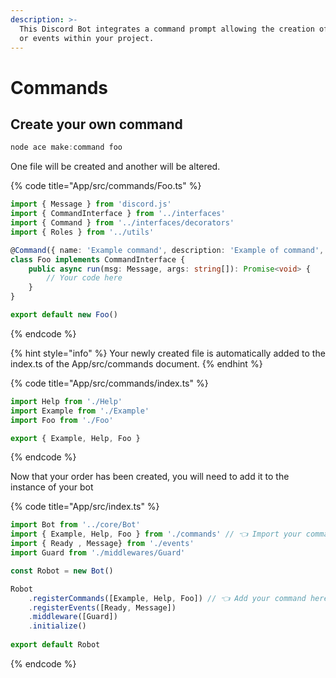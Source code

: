 ```yaml
---
description: >-
  This Discord Bot integrates a command prompt allowing the creation of orders
  or events within your project.
---
```


# Commands

## Create your own command

```typescript
node ace make:command foo
```

One file will be created and another will be altered.

{% code title="App/src/commands/Foo.ts" %}
```typescript
import { Message } from 'discord.js'
import { CommandInterface } from '../interfaces'
import { Command } from '../interfaces/decorators'
import { Roles } from '../utils'

@Command({ name: 'Example command', description: 'Example of command', tag: 'foo', roles: [Roles.EXAMPLE] })
class Foo implements CommandInterface {
	public async run(msg: Message, args: string[]): Promise<void> {
		// Your code here
	}
}

export default new Foo()
```
{% endcode %}

{% hint style="info" %}
Your newly created file is automatically added to the index.ts of the App/src/commands document.
{% endhint %}

{% code title="App/src/commands/index.ts" %}
```typescript
import Help from './Help'
import Example from './Example'
import Foo from './Foo'

export { Example, Help, Foo }
```
{% endcode %}

Now that your order has been created, you will need to add it to the instance of your bot

{% code title="App/src/index.ts" %}
```typescript
import Bot from '../core/Bot'
import { Example, Help, Foo } from './commands' // 👈 Import your command here
import { Ready , Message} from './events'
import Guard from './middlewares/Guard'

const Robot = new Bot()

Robot
    .registerCommands([Example, Help, Foo]) // 👈 Add your command here
    .registerEvents([Ready, Message])
    .middleware([Guard])
    .initialize()
    
export default Robot
```
{% endcode %}


